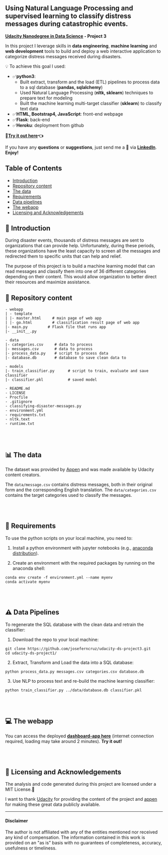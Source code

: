 Using Natural Language Processing and supervised learning to classify distress messages during catastrophic events.
---
**[Udacity Nanodegree in Data Science](https://www.udacity.com/course/data-scientist-nanodegree--nd025) - Project 3**


In this project I leverage skills in **data engineering**, **machine learning** and **web development** tools to build and deploy a web interactive application to categorize distress messages received during disasters.

💡 To achieve this goal I used:
- ✅**python3**:
  - Built extract, transform and the load (ETL) pipelines to process data to a sql database (__pandas, sqlalchemy__)
  - Used Natural Language Processing (__nltk, sklearn__) techniques to prepare text for modeling
  - Built the machine learning multi-target classifier (__sklearn__) to classify text data
- ✅**HTML, Bootstrap4, JavaScript**: front-end webpage
- ✅**Flask**: back-end
- ✅**Heroku**: deployment from github

**🔴[Try it out here](https://classifying-disaster-messages.herokuapp.com/)👈**


If you have any **questions** or **suggestions**, just send me a 💬 via [**LinkedIn**](https://www.linkedin.com/in/josecruz-phd/). **Enjoy!**


## Table of Contents

- [Introduction](#introduction)
- [Repository content](#repository-content)
- [The data](#the-data)
- [Requirements](#requirements)
- [Data pipelines](#data-pipelines)
- [The webapp](#the-webapp)
- [Licensing and Acknowledgements](#licensing-and-acknowledgements)


## 📖 Introduction

During disaster events, thousands of distress messages are sent to organizations that can provide help. Unfortunately, during these periods, these organizations have the least capacity to screen all the messages and redirected them to specific units that can help and relief.

The purpose of this project is to build a machine learning model that can read messages and classify them into one of 36 different categories depending on their content. This would allow organization to better direct their resources and maximize assistance.


## 📂 Repository content

    - webapp
    | - template
    | |- master.html     # main page of web app
    | |- go.html         # classification result page of web app
    |- main.py         # Flask file that runs app
    |- __init__.py

    - data
    |- categories.csv     # data to process
    |- messages.csv       # data to process
    |- process_data.py    # script to process data
    |- database.db        # database to save clean data to

    - models
    |- train_classifier.py      # script to train, evaluate and save classifier
    |- classifier.pkl           # saved model

    - README.md
    - LICENSE
    - Procfile
    - .gitignore
    - classifying-disaster-messages.py
    - environment.yml
    - requirements.txt
    - nltk.text
    - runtime.txt
<br> </br>

## 📊 The data

The dataset was provided by [Appen](https://appen.com/) and was made available by Udacity content creators.

The `data/message.csv` contains distress messages, both in their original form and the corresponding English translation. The `data/categories.csv` contains the target categories used to classify the messages.

<br> </br>
## 🔨 Requirements

To use the python scripts on your local machine, you need to:

1. Install a python environment with jupyter notebooks (e.g., [anaconda distribution](https://www.anaconda.com/products/individual)).

2. Create an environment with the required packages by running on the anaconda shell:
```
conda env create -f environment.yml --name myenv
conda activate myenv
```

<br> </br>
## ⚠️ Data Pipelines

To regenerate the SQL database with the clean data and retrain the classifier:

1. Download the repo to your local machine:

  ```
  git clone https://github.com/joseferncruz/udacity-ds-project3.git
  cd udacity-ds-project1/
  ```

2. Extract, Transform and Load the data into a SQL database:

  ```
  python process_data.py messages.csv categories.csv database.db
  ```
3. Use NLP to process text and re-build the machine learning classifier:

  ```
  python train_classifier.py ../data/database.db classifier.pkl
  ```

<br> </br>
## 💻 The webapp

You can access the deployed **[dashboard-app here](https://classifying-disaster-messages.herokuapp.com/)** (internet connection required, loading may take around 2 minutes). __Try it out!__

<br> </br>
## 📃 Licensing and Acknowledgements

The analysis and code generated during this project are licensed under a MIT License.⃣

I want to thank [Udacity](https://www.udacity.com/) for providing the content of the project and [appen](https://appen.com/) for making these great data publicly available.


---
<h4 id="disclaimer">Disclaimer</h4>
 The author is not affiliated with any of the entities mentioned nor received any kind of compensation. The information contained in this work is provided on an "as is" basis with no guarantees of completeness, accuracy, usefulness or timeliness.

